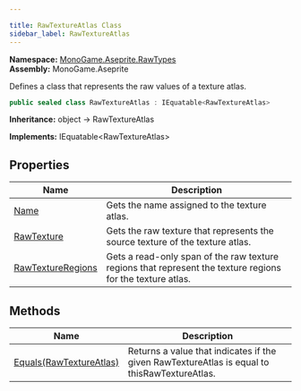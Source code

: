 ```yaml
---

title: RawTextureAtlas Class
sidebar_label: RawTextureAtlas
---
```

**Namespace:** [MonoGame.Aseprite.RawTypes](../)  
**Assembly:** MonoGame.Aseprite

Defines a class that represents the raw values of a texture atlas.

```csharp
public sealed class RawTextureAtlas : IEquatable<RawTextureAtlas>
```

**Inheritance:** object → RawTextureAtlas

**Implements:** IEquatable\<RawTextureAtlas\>

## Properties

| Name                                                 | Description                                                                                                 |
| ---------------------------------------------------- | ----------------------------------------------------------------------------------------------------------- |
| [Name](Properties/Name)                           | Gets the name assigned to the texture atlas.                                                                |
| [RawTexture](Properties/RawTexture)               | Gets the raw texture that represents the source texture of the texture atlas.                               |
| [RawTextureRegions](Properties/RawTextureRegions) | Gets a read\-only span of the raw texture regions that represent the texture regions for the texture atlas. |

## Methods

| Name                                         | Description                                                                                  |
| -------------------------------------------- | -------------------------------------------------------------------------------------------- |
| [Equals(RawTextureAtlas)](Methods/Equals) | Returns a value that indicates if the given RawTextureAtlas is equal to thisRawTextureAtlas. |


